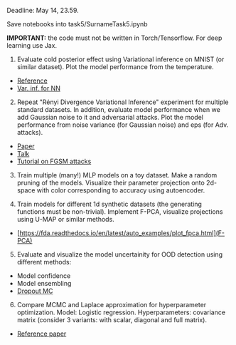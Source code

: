 Deadline: May 14, 23.59.

Save notebooks into task5/SurnameTask5.ipynb

**IMPORTANT:** the code must not be written in Torch/Tensorflow. For deep learning use Jax.

1. Evaluate cold posterior effect using Variational inference on MNIST (or similar dataset). Plot the model performance from the temperature.
* [Reference](https://arxiv.org/pdf/2002.02405.pdf)
* [Var. inf. for NN](https://papers.nips.cc/paper/4329-practical-variational-inference-for-neural-networks)

2. Repeat "Rényi Divergence Variational Inference" experiment for multiple standard datasets. In addition, evaluate model performance when we add Gaussian noise to it and adversarial attacks. Plot the model performance from noise variance (for Gaussian noise) and eps (for Adv. attacks).
* [Paper](https://proceedings.neurips.cc/paper_files/paper/2016/file/7750ca3559e5b8e1f44210283368fc16-Paper.pdf)
* [Talk](https://github.com/intsystems/BMM/tree/main-23/student_talks/week_4_renyi_divergence)
* [Tutorial on FGSM attacks](https://pytorch.org/tutorials/beginner/fgsm_tutorial.html)

3. Train multiple (many!) MLP models on a toy dataset. Make a random pruning of the models. Visualize their parameter projection onto 2d-space with color corresponding to accuracy using autoencoder.

4. Train models for different 1d synthetic datasets (the generating functions must be non-trivial).  Implement F-PCA, visualize projections using U-MAP or similar methods.
* [https://fda.readthedocs.io/en/latest/auto_examples/plot_fpca.html](F-PCA)

5. Evaluate and visualize the model uncertainity for OOD detection using different methods:
* Model confidence
* Model ensembling
* [Dropout MC](https://arxiv.org/pdf/1506.02142.pdf)


6. Compare MCMC and Laplace approximation for hyperparameter optimization. Model: Logistic regression. Hyperparameters: covariance matrix (consider 3 variants: with scalar, diagonal and full matrix).
* [Reference paper](https://informatica.vu.lt/journal/INFORMATICA/article/817/file/pdf)

